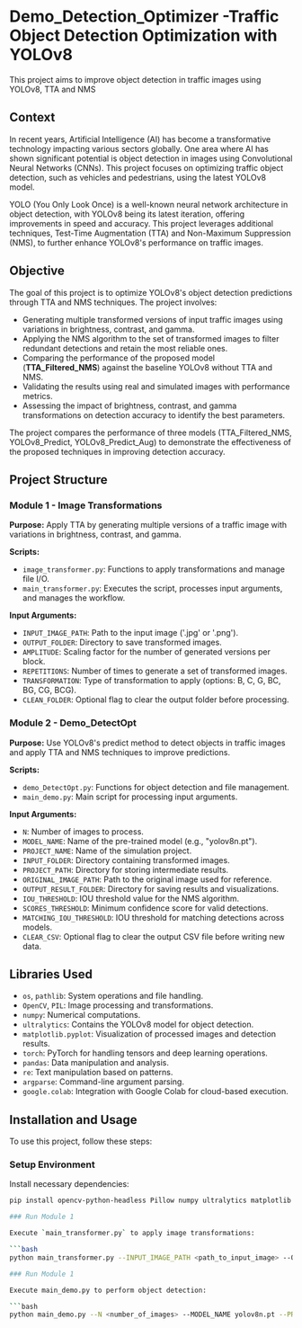# Demo_Detection_Optimizer -Traffic Object Detection Optimization with YOLOv8
This project aims to improve object detection in traffic images using YOLOv8, TTA and NMS

## Context

In recent years, Artificial Intelligence (AI) has become a transformative technology impacting various sectors globally. One area where AI has shown significant potential is object detection in images using Convolutional Neural Networks (CNNs). This project focuses on optimizing traffic object detection, such as vehicles and pedestrians, using the latest YOLOv8 model.

YOLO (You Only Look Once) is a well-known neural network architecture in object detection, with YOLOv8 being its latest iteration, offering improvements in speed and accuracy. This project leverages additional techniques, Test-Time Augmentation (TTA) and Non-Maximum Suppression (NMS), to further enhance YOLOv8's performance on traffic images.

## Objective

The goal of this project is to optimize YOLOv8's object detection predictions through TTA and NMS techniques. The project involves:

- Generating multiple transformed versions of input traffic images using variations in brightness, contrast, and gamma.
- Applying the NMS algorithm to the set of transformed images to filter redundant detections and retain the most reliable ones.
- Comparing the performance of the proposed model (**TTA_Filtered_NMS**) against the baseline YOLOv8 without TTA and NMS.
- Validating the results using real and simulated images with performance metrics.
- Assessing the impact of brightness, contrast, and gamma transformations on detection accuracy to identify the best parameters.

The project compares the performance of three models (TTA_Filtered_NMS, YOLOv8_Predict, YOLOv8_Predict_Aug) to demonstrate the effectiveness of the proposed techniques in improving detection accuracy.

## Project Structure

### Module 1 - Image Transformations

**Purpose:** Apply TTA by generating multiple versions of a traffic image with variations in brightness, contrast, and gamma.

**Scripts:**

- `image_transformer.py`: Functions to apply transformations and manage file I/O.
- `main_transformer.py`: Executes the script, processes input arguments, and manages the workflow.

**Input Arguments:**

- `INPUT_IMAGE_PATH`: Path to the input image ('.jpg' or '.png').
- `OUTPUT_FOLDER`: Directory to save transformed images.
- `AMPLITUDE`: Scaling factor for the number of generated versions per block.
- `REPETITIONS`: Number of times to generate a set of transformed images.
- `TRANSFORMATION`: Type of transformation to apply (options: B, C, G, BC, BG, CG, BCG).
- `CLEAN_FOLDER`: Optional flag to clear the output folder before processing.

### Module 2 - Demo_DetectOpt

**Purpose:** Use YOLOv8's predict method to detect objects in traffic images and apply TTA and NMS techniques to improve predictions.

**Scripts:**

- `demo_DetectOpt.py`: Functions for object detection and file management.
- `main_demo.py`: Main script for processing input arguments.

**Input Arguments:**

- `N`: Number of images to process.
- `MODEL_NAME`: Name of the pre-trained model (e.g., "yolov8n.pt").
- `PROJECT_NAME`: Name of the simulation project.
- `INPUT_FOLDER`: Directory containing transformed images.
- `PROJECT_PATH`: Directory for storing intermediate results.
- `ORIGINAL_IMAGE_PATH`: Path to the original image used for reference.
- `OUTPUT_RESULT_FOLDER`: Directory for saving results and visualizations.
- `IOU_THRESHOLD`: IOU threshold value for the NMS algorithm.
- `SCORES_THRESHOLD`: Minimum confidence score for valid detections.
- `MATCHING_IOU_THRESHOLD`: IOU threshold for matching detections across models.
- `CLEAR_CSV`: Optional flag to clear the output CSV file before writing new data.

## Libraries Used

- `os`, `pathlib`: System operations and file handling.
- `OpenCV`, `PIL`: Image processing and transformations.
- `numpy`: Numerical computations.
- `ultralytics`: Contains the YOLOv8 model for object detection.
- `matplotlib.pyplot`: Visualization of processed images and detection results.
- `torch`: PyTorch for handling tensors and deep learning operations.
- `pandas`: Data manipulation and analysis.
- `re`: Text manipulation based on patterns.
- `argparse`: Command-line argument parsing.
- `google.colab`: Integration with Google Colab for cloud-based execution.

## Installation and Usage

To use this project, follow these steps:

### Setup Environment

Install necessary dependencies:

```bash
pip install opencv-python-headless Pillow numpy ultralytics matplotlib torch pandas

### Run Module 1

Execute `main_transformer.py` to apply image transformations:

```bash
python main_transformer.py --INPUT_IMAGE_PATH <path_to_input_image> --OUTPUT_FOLDER <path_to_output_folder> --AMPLITUDE <num> --REPETITIONS <num> --TRANSFORMATION <B, C, G, BC, BG, CG or BCG> -c

### Run Module 1

Execute main_demo.py to perform object detection:

```bash
python main_demo.py --N <number_of_images> --MODEL_NAME yolov8n.pt --PROJECT_NAME <project_name> --INPUT_FOLDER <path_to_input_folder> --PROJECT_PATH <path_to_project_folder> --ORIGINAL_IMAGE_PATH <path_to_original_image> --OUTPUT_RESULT_FOLDER <path_to_results_folder> --IOU_THRESHOLD <iou_value> --SCORES_THRESHOLD <score_value> --MATCHING_IOU_THRESHOLD <matching_iou_value> --CLEAR_CSV

